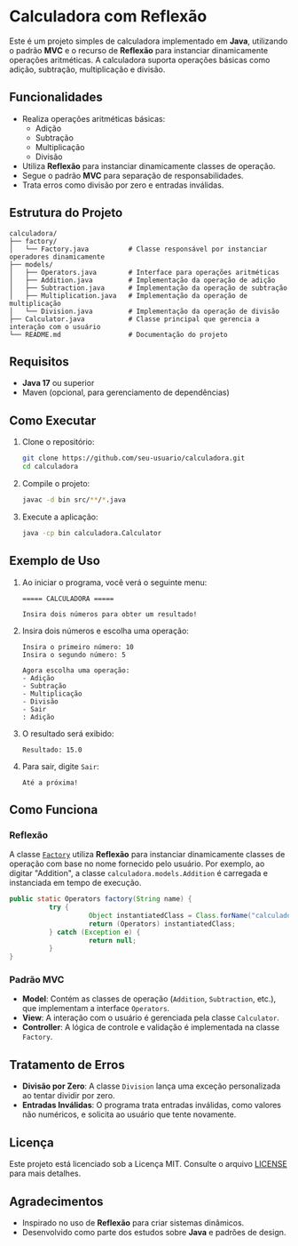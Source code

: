 # Calculadora com Reflexão

Este é um projeto simples de calculadora implementado em **Java**, utilizando o padrão **MVC** e o recurso de **Reflexão** para instanciar dinamicamente operações aritméticas. A calculadora suporta operações básicas como adição, subtração, multiplicação e divisão.

## Funcionalidades

- Realiza operações aritméticas básicas:
     - Adição
     - Subtração
     - Multiplicação
     - Divisão
- Utiliza **Reflexão** para instanciar dinamicamente classes de operação.
- Segue o padrão **MVC** para separação de responsabilidades.
- Trata erros como divisão por zero e entradas inválidas.

## Estrutura do Projeto

```
calculadora/
├── factory/
│   └── Factory.java          # Classe responsável por instanciar operadores dinamicamente
├── models/
│   ├── Operators.java        # Interface para operações aritméticas
│   ├── Addition.java         # Implementação da operação de adição
│   ├── Subtraction.java      # Implementação da operação de subtração
│   ├── Multiplication.java   # Implementação da operação de multiplicação
│   └── Division.java         # Implementação da operação de divisão
├── Calculator.java           # Classe principal que gerencia a interação com o usuário
└── README.md                 # Documentação do projeto
```

## Requisitos

- **Java 17** ou superior
- Maven (opcional, para gerenciamento de dependências)

## Como Executar

1. Clone o repositório:
      ```bash
      git clone https://github.com/seu-usuario/calculadora.git
      cd calculadora
      ```

2. Compile o projeto:
      ```bash
      javac -d bin src/**/*.java
      ```

3. Execute a aplicação:
      ```bash
      java -cp bin calculadora.Calculator
      ```

## Exemplo de Uso

1. Ao iniciar o programa, você verá o seguinte menu:
      ```
      ===== CALCULADORA =====

      Insira dois números para obter um resultado!
      ```

2. Insira dois números e escolha uma operação:
      ```
      Insira o primeiro número: 10
      Insira o segundo número: 5

      Agora escolha uma operação:
      - Adição
      - Subtração
      - Multiplicação
      - Divisão
      - Sair
      : Adição
      ```

3. O resultado será exibido:
      ```
      Resultado: 15.0
      ```

4. Para sair, digite `Sair`:
      ```
      Até a próxima!
      ```

## Como Funciona

### Reflexão

A classe [`Factory`](#filepath:c:\Users\paulo\Documents\GitHub\PS\Exercicios\calculadora\factory\Factory.java) utiliza **Reflexão** para instanciar dinamicamente classes de operação com base no nome fornecido pelo usuário. Por exemplo, ao digitar "Addition", a classe `calculadora.models.Addition` é carregada e instanciada em tempo de execução.

```java
public static Operators factory(String name) {
          try {
                    Object instantiatedClass = Class.forName("calculadora.models." + name).getDeclaredConstructor().newInstance();
                    return (Operators) instantiatedClass;
          } catch (Exception e) {
                    return null;
          }
}
```

### Padrão MVC

- **Model**: Contém as classes de operação (`Addition`, `Subtraction`, etc.), que implementam a interface `Operators`.
- **View**: A interação com o usuário é gerenciada pela classe `Calculator`.
- **Controller**: A lógica de controle e validação é implementada na classe `Factory`.

## Tratamento de Erros

- **Divisão por Zero**: A classe `Division` lança uma exceção personalizada ao tentar dividir por zero.
- **Entradas Inválidas**: O programa trata entradas inválidas, como valores não numéricos, e solicita ao usuário que tente novamente.

## Licença

Este projeto está licenciado sob a Licença MIT. Consulte o arquivo [LICENSE](../../LICENSE) para mais detalhes.

## Agradecimentos

- Inspirado no uso de **Reflexão** para criar sistemas dinâmicos.
- Desenvolvido como parte dos estudos sobre **Java** e padrões de design.
